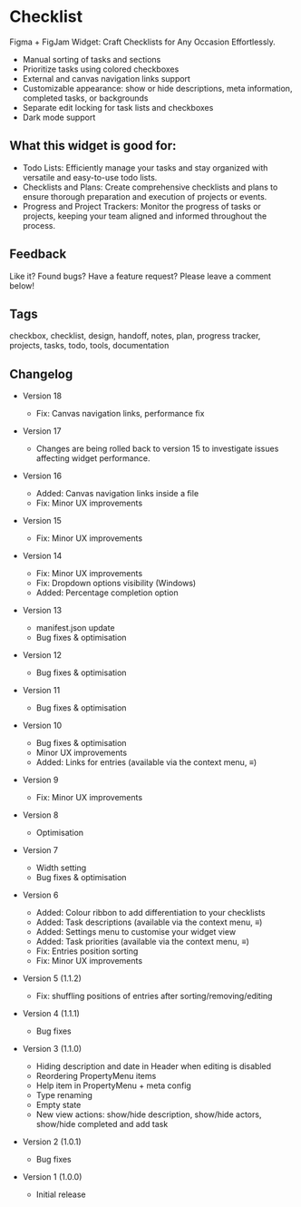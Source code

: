 # Checklist

Figma + FigJam Widget: Craft Checklists for Any Occasion Effortlessly.

- Manual sorting of tasks and sections
- Prioritize tasks using colored checkboxes
- External and canvas navigation links support
- Customizable appearance: show or hide descriptions, meta information, completed tasks, or backgrounds
- Separate edit locking for task lists and checkboxes
- Dark mode support

## What this widget is good for: 

- Todo Lists: Efficiently manage your tasks and stay organized with versatile and easy-to-use todo lists.
- Checklists and Plans: Create comprehensive checklists and plans to ensure thorough preparation and execution of projects or events.
- Progress and Project Trackers: Monitor the progress of tasks or projects, keeping your team aligned and informed throughout the process. 

## Feedback

Like it? Found bugs? Have a feature request? 
Please leave a comment below!

## Tags

checkbox, checklist, design, handoff, notes, plan, progress tracker, projects, tasks, todo, tools, documentation

## Changelog

- Version 18
    - Fix: Canvas navigation links, performance fix

- Version 17
    - Changes are being rolled back to version 15 to investigate issues affecting widget performance.

- Version 16
    - Added: Canvas navigation links inside a file
    - Fix: Minor UX improvements

- Version 15
    - Fix: Minor UX improvements

- Version 14
    - Fix: Minor UX improvements
    - Fix: Dropdown options visibility (Windows)
    - Added: Percentage completion option

- Version 13
    - manifest.json update
    - Bug fixes & optimisation

- Version 12
    - Bug fixes & optimisation

- Version 11
    - Bug fixes & optimisation

- Version 10
    - Bug fixes & optimisation
    - Minor UX improvements
    - Added: Links for entries (available via the context menu, ≡)

- Version 9
    - Fix: Minor UX improvements

- Version 8
    - Optimisation

- Version 7
    - Width setting
    - Bug fixes & optimisation

- Version 6
    - Added: Colour ribbon to add differentiation to your checklists
    - Added: Task descriptions (available via the context menu, ≡)
    - Added: Settings menu to customise your widget view
    - Added: Task priorities (available via the context menu, ≡)
    - Fix: Entries position sorting
    - Fix: Minor UX improvements

- Version 5 (1.1.2)
    - Fix: shuffling positions of entries after sorting/removing/editing

- Version 4 (1.1.1)
    - Bug fixes

- Version 3 (1.1.0)
    - Hiding description and date in Header when editing is disabled
    - Reordering PropertyMenu items
    - Help item in PropertyMenu + meta config
    - Type renaming
    - Empty state
    - New view actions: show/hide description, show/hide actors, show/hide completed and add task

- Version 2 (1.0.1)
    - Bug fixes

- Version 1 (1.0.0)
    - Initial release
